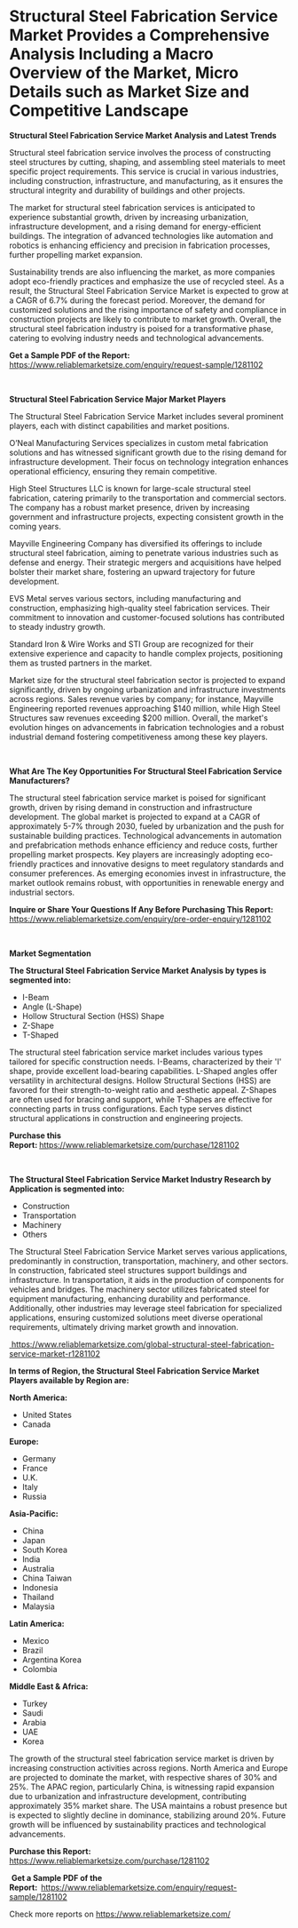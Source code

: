 <p><h1>Structural Steel Fabrication Service Market Provides a Comprehensive Analysis Including a Macro Overview of the Market, Micro Details such as Market Size and Competitive Landscape</h1></p><p><strong>Structural Steel Fabrication Service Market Analysis and Latest Trends</strong></p>
<p><p>Structural steel fabrication service involves the process of constructing steel structures by cutting, shaping, and assembling steel materials to meet specific project requirements. This service is crucial in various industries, including construction, infrastructure, and manufacturing, as it ensures the structural integrity and durability of buildings and other projects.</p><p>The market for structural steel fabrication services is anticipated to experience substantial growth, driven by increasing urbanization, infrastructure development, and a rising demand for energy-efficient buildings. The integration of advanced technologies like automation and robotics is enhancing efficiency and precision in fabrication processes, further propelling market expansion. </p><p>Sustainability trends are also influencing the market, as more companies adopt eco-friendly practices and emphasize the use of recycled steel. As a result, the Structural Steel Fabrication Service Market is expected to grow at a CAGR of 6.7% during the forecast period. Moreover, the demand for customized solutions and the rising importance of safety and compliance in construction projects are likely to contribute to market growth. Overall, the structural steel fabrication industry is poised for a transformative phase, catering to evolving industry needs and technological advancements.</p></p>
<p><strong>Get a Sample PDF of the Report:&nbsp;</strong> <a href="https://www.reliablemarketsize.com/enquiry/request-sample/1281102?utm_campaign=3131&utm_medium=2&utm_source=Github&utm_content=ia&utm_term=24032025&utm_id=structural-steel-fabrication-service">https://www.reliablemarketsize.com/enquiry/request-sample/1281102</a></p>
<p>&nbsp;</p>
<p><strong>Structural Steel Fabrication Service Major Market Players</strong></p>
<p><p>The Structural Steel Fabrication Service Market includes several prominent players, each with distinct capabilities and market positions. </p><p>O’Neal Manufacturing Services specializes in custom metal fabrication solutions and has witnessed significant growth due to the rising demand for infrastructure development. Their focus on technology integration enhances operational efficiency, ensuring they remain competitive.</p><p>High Steel Structures LLC is known for large-scale structural steel fabrication, catering primarily to the transportation and commercial sectors. The company has a robust market presence, driven by increasing government and infrastructure projects, expecting consistent growth in the coming years.</p><p>Mayville Engineering Company has diversified its offerings to include structural steel fabrication, aiming to penetrate various industries such as defense and energy. Their strategic mergers and acquisitions have helped bolster their market share, fostering an upward trajectory for future development.</p><p>EVS Metal serves various sectors, including manufacturing and construction, emphasizing high-quality steel fabrication services. Their commitment to innovation and customer-focused solutions has contributed to steady industry growth.</p><p>Standard Iron & Wire Works and STI Group are recognized for their extensive experience and capacity to handle complex projects, positioning them as trusted partners in the market.</p><p>Market size for the structural steel fabrication sector is projected to expand significantly, driven by ongoing urbanization and infrastructure investments across regions. Sales revenue varies by company; for instance, Mayville Engineering reported revenues approaching $140 million, while High Steel Structures saw revenues exceeding $200 million. Overall, the market's evolution hinges on advancements in fabrication technologies and a robust industrial demand fostering competitiveness among these key players.</p></p>
<p>&nbsp;</p>
<p><strong>What Are The Key Opportunities For Structural Steel Fabrication Service Manufacturers?</strong></p>
<p><p>The structural steel fabrication service market is poised for significant growth, driven by rising demand in construction and infrastructure development. The global market is projected to expand at a CAGR of approximately 5-7% through 2030, fueled by urbanization and the push for sustainable building practices. Technological advancements in automation and prefabrication methods enhance efficiency and reduce costs, further propelling market prospects. Key players are increasingly adopting eco-friendly practices and innovative designs to meet regulatory standards and consumer preferences. As emerging economies invest in infrastructure, the market outlook remains robust, with opportunities in renewable energy and industrial sectors.</p></p>
<p><strong>Inquire or Share Your Questions If Any Before Purchasing This Report:</strong> <a href="https://www.reliablemarketsize.com/enquiry/pre-order-enquiry/1281102?utm_campaign=3131&utm_medium=2&utm_source=Github&utm_content=ia&utm_term=24032025&utm_id=structural-steel-fabrication-service">https://www.reliablemarketsize.com/enquiry/pre-order-enquiry/1281102</a></p>
<p>&nbsp;</p>
<p><strong>Market Segmentation</strong></p>
<p><strong>The Structural Steel Fabrication Service Market Analysis by types is segmented into:</strong></p>
<p><ul><li>I-Beam</li><li>Angle (L-Shape)</li><li>Hollow Structural Section (HSS) Shape</li><li>Z-Shape</li><li>T-Shaped</li></ul></p>
<p><p>The structural steel fabrication service market includes various types tailored for specific construction needs. I-Beams, characterized by their 'I' shape, provide excellent load-bearing capabilities. L-Shaped angles offer versatility in architectural designs. Hollow Structural Sections (HSS) are favored for their strength-to-weight ratio and aesthetic appeal. Z-Shapes are often used for bracing and support, while T-Shapes are effective for connecting parts in truss configurations. Each type serves distinct structural applications in construction and engineering projects.</p></p>
<p><strong>Purchase this Report:&nbsp;</strong><a href="https://www.reliablemarketsize.com/purchase/1281102?utm_campaign=3131&utm_medium=2&utm_source=Github&utm_content=ia&utm_term=24032025&utm_id=structural-steel-fabrication-service">https://www.reliablemarketsize.com/purchase/1281102</a></p>
<p>&nbsp;</p>
<p><strong>The Structural Steel Fabrication Service Market Industry Research by Application is segmented into:</strong></p>
<p><ul><li>Construction</li><li>Transportation</li><li>Machinery</li><li>Others</li></ul></p>
<p><p>The Structural Steel Fabrication Service Market serves various applications, predominantly in construction, transportation, machinery, and other sectors. In construction, fabricated steel structures support buildings and infrastructure. In transportation, it aids in the production of components for vehicles and bridges. The machinery sector utilizes fabricated steel for equipment manufacturing, enhancing durability and performance. Additionally, other industries may leverage steel fabrication for specialized applications, ensuring customized solutions meet diverse operational requirements, ultimately driving market growth and innovation.</p></p>
<p><a href="https://www.reliablemarketsize.com/global-structural-steel-fabrication-service-market-r1281102?utm_campaign=3131&utm_medium=2&utm_source=Github&utm_content=ia&utm_term=24032025&utm_id=structural-steel-fabrication-service">&nbsp;https://www.reliablemarketsize.com/global-structural-steel-fabrication-service-market-r1281102</a></p>
<p><strong>In terms of Region, the Structural Steel Fabrication Service Market Players available by Region are:</strong></p>
<p>
    <p> <strong> North America: </strong>
        <ul>
            <li>United States</li>
            <li>Canada</li>
        </ul>
        </p> 
    <p> <strong> Europe: </strong>
        <ul>
            <li>Germany</li>
            <li>France</li>
            <li>U.K.</li>
            <li>Italy</li>
            <li>Russia</li>
        </ul>
        </p> 
    <p> <strong> Asia-Pacific: </strong>
        <ul>
            <li>China</li>
            <li>Japan</li>
            <li>South Korea</li>
            <li>India</li>
            <li>Australia</li>
            <li>China Taiwan</li>
            <li>Indonesia</li>
            <li>Thailand</li>
            <li>Malaysia</li>
        </ul>
        </p> 
    <p> <strong> Latin America: </strong>
        <ul>
            <li>Mexico</li>
            <li>Brazil</li>
            <li>Argentina Korea</li>
            <li>Colombia</li>
        </ul>
        </p> 
    <p> <strong> Middle East & Africa: </strong>
        <ul>
            <li>Turkey</li>
            <li>Saudi</li>
            <li>Arabia</li>
            <li>UAE</li>
            <li>Korea</li>
        </ul>
    </p>
    </p>
<p><p>The growth of the structural steel fabrication service market is driven by increasing construction activities across regions. North America and Europe are projected to dominate the market, with respective shares of 30% and 25%. The APAC region, particularly China, is witnessing rapid expansion due to urbanization and infrastructure development, contributing approximately 35% market share. The USA maintains a robust presence but is expected to slightly decline in dominance, stabilizing around 20%. Future growth will be influenced by sustainability practices and technological advancements.</p></p>
<p><strong>Purchase this Report: </strong><a href="https://www.reliablemarketsize.com/purchase/1281102?utm_campaign=3131&utm_medium=2&utm_source=Github&utm_content=ia&utm_term=24032025&utm_id=structural-steel-fabrication-service">https://www.reliablemarketsize.com/purchase/1281102</a></p>
<p>&nbsp;<strong>Get a Sample PDF of the Report:&nbsp;&nbsp;</strong><a href="https://www.reliablemarketsize.com/enquiry/request-sample/1281102?utm_campaign=3131&utm_medium=2&utm_source=Github&utm_content=ia&utm_term=24032025&utm_id=structural-steel-fabrication-service">https://www.reliablemarketsize.com/enquiry/request-sample/1281102</a></p>
<p><strong></strong></p>
<p>Check more reports on <a href="https://www.reliablemarketsize.com/?utm_campaign=3131&utm_medium=2&utm_source=Github&utm_content=ia&utm_term=24032025&utm_id=structural-steel-fabrication-service">https://www.reliablemarketsize.com/</a></p>